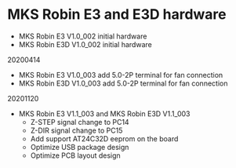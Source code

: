 # MKS Robin E3 and E3D hardware
- MKS Robin E3 V1.0_002 initial hardware
- MKS Robin E3D V1.0_002 initial hardware

20200414
- MKS Robin E3 V1.0_003 add 5.0-2P terminal for fan connection
- MKS Robin E3D V1.0_003 add 5.0-2P terminal for fan connection

20201120
- MKS Robin E3 V1.1_003 and MKS Robin E3D V1.1_003
  - Z-STEP signal change to PC14
  - Z-DIR signal change to PC15
  - Add support AT24C32D eeprom on the board
  - Optimize USB package design
  - Optimize PCB layout design
